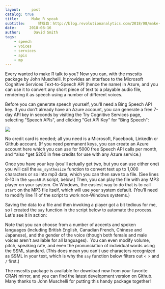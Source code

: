```yaml
---
layout:     post
catalog: true
title:      Make R speak
subtitle:      转载自：http://blog.revolutionanalytics.com/2018/08/make-r-speak.html
date:      2018-08-16
author:      David Smith
tags:
    - speech
    - voices
    - services
    - apis
    - mp
---
```


Every wanted to make R talk to you? Now you can, with the mscstts package by John Muschelli. It provides an interface to the Microsoft Cognitive Services Text-to-Speech API (hence the name) in Azure, and you can use it to convert any short piece of text to a playable audio file, rendering it as speech using a number of different voices.

Before you can generate speech yourself, you'll need a Bing Speech API key. If you don't already have an Azure account, you can generate a free 7-day API key in seconds by visiting the Try Cognitive Services page, selecting "Speech APIs", and clicking "Get API Key" for "Bing Speech":

![](http://revolution-computing.typepad.com/.a/6a010534b1db25970b022ad389eec7200d-800wi)


No credit card is needed; all you need is a Microsoft, Facebook, LinkedIn or Github account. (If you need permanent keys, you can create an Azure account here which you can use for 5000 free Speech API calls per month, and *also *get $200 in free credits for use with any Azure service.)

Once you have your key (you'll actually get two, but you can use either one) you will call the `ms_synthesize` function to convert text up to 1,000 characters or so into mp3 data, which you can then save to a file. (See lines 8-10 in the `speakR.R` script, below.) Then, you can play the file with any MP3 player on your system. On Windows, the easiest way to do that is to call `start` on the MP3 file itself, which will use your system default. (You'll need to modify line 11 of the script to work non-Windows systems.)

Saving the data to a file and then invoking a player got a bit tedious for me, so I created the `say` function in the script below to automate the process. Let's see it in action:


Note that you can choose from a number of accents and spoken languages (including British English, Canadian French, Chinese and Japanese), and the gender of the voice (though both female and male voices aren't available for all languages).  You can even modify volume, pitch, speaking rate, and even the pronunciation of individual words using the SSML standard. (This does mean you can't use characters recognized as SSML in your text, which is why the `say` function below filters out `< >` and `/` first.) 

The mscstts package is available for download now from your favorite CRAN mirror, and you can find the latest development version on Github. Many thanks to John Muschelli for putting this handy package together!
